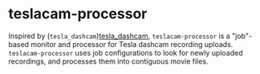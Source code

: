 # teslacam-processor

Inspired by (`tesla_dashcam`)[tesla_dashcam], `teslacam-processor` is a
"job"-based monitor and processor for Tesla dashcam recording uploads.
`teslacam-processor` uses job configurations to look for newly uploaded
recordings, and processes them into contiguous movie files.

[tesla_dashcam]: https://github.com/ehendrix23/tesla_dashcam
